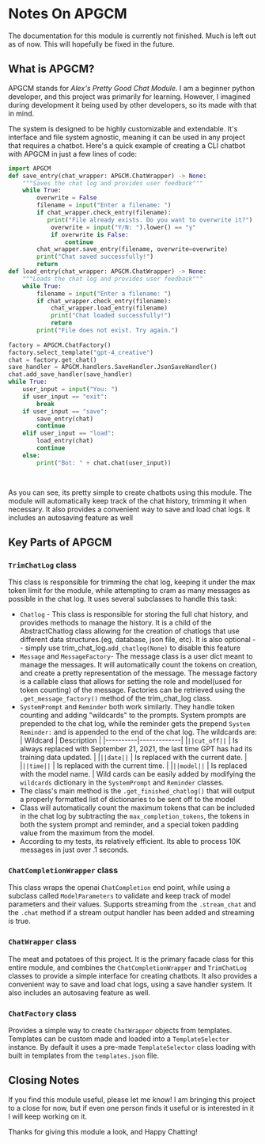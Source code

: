# Notes On APGCM 

The documentation for this module is currently not finished. Much is left out as of now. This will hopefully be fixed in the future.

## What is APGCM?

APGCM stands for *Alex's Pretty Good Chat Module*. I am a beginner python developer, and this project was primarily for learning. However, I imagined during development it being used by other developers, so its made with that in mind.

The system is designed to be highly customizable and extendable. It's interface and file system agnostic, meaning it can be used in any project that requires a chatbot. Here's a quick example of creating a CLI chatbot with APGCM in just a few lines of code:

```python
import APGCM
def save_entry(chat_wrapper: APGCM.ChatWrapper) -> None:
    """Saves the chat log and provides user feedback"""
    while True:
        overwrite = False
        filename = input("Enter a filename: ")
        if chat_wrapper.check_entry(filename):
           print("File already exists. Do you want to overwrite it?")
            overwrite = input("Y/N: ").lower() == "y"
            if overwrite is False:
                continue
        chat_wrapper.save_entry(filename, overwrite=overwrite)
        print("Chat saved successfully!")
        return 
def load_entry(chat_wrapper: APGCM.ChatWrapper) -> None:
    """Loads the chat log and provides user feedback"""
    while True:
        filename = input("Enter a filename: ")
        if chat_wrapper.check_entry(filename):
            chat_wrapper.load_entry(filename)
            print("Chat loaded successfully!")
            return
        print("File does not exist. Try again.")
        
factory = APGCM.ChatFactory()
factory.select_template("gpt-4_creative")
chat = factory.get_chat()
save_handler = APGCM.handlers.SaveHandler.JsonSaveHandler()
chat.add_save_handler(save_handler)
while True:
    user_input = input("You: ")
    if user_input == "exit":
        break
    if user_input == "save":
        save_entry(chat)
        continue
    elif user_input == "load":
        load_entry(chat)
        continue
    else:
        print("Bot: " + chat.chat(user_input))

  
```

As you can see, its pretty simple to create chatbots using this module. The module will automatically keep track of the chat history, trimming it when necessary. It also provides a convenient way to save and load chat logs.
It includes an autosaving feature as well

## Key Parts of APGCM

### `TrimChatLog` class

 This class is responsible for trimming the chat log, keeping it under the max token limit for the module, while attempting to cram as many messages as possible in the chat log. It uses several subclasses to handle this task:

* `Chatlog` - This class is responsible for storing the full chat history, and provides methods to manage the history. It is a child of the AbstractChatlog class allowing for the creation of chatlogs that use different data structures.(eg, database, json file, etc). It is also optional -- simply use trim_chat_log.`add_chatlog(None)` to disable this feature
* `Message` and `MessageFactory`- The message class is a user dict meant to manage the messages. It will automatically count the tokens on creation, and create a pretty representation of the message. The message factory is a callable class that allows for setting the role and model(used for token counting) of the message. Factories can be retrieved using the `.get_message_factory()` method of the trim_chat_log class.
* `SystemPrompt` and `Reminder` both work similarly. They handle token counting and adding "wildcards" to the prompts. System prompts are prepended to the chat log, while the reminder gets the prepend `System Reminder:` and is appended to the end of the chat log. The wildcards are:
        | Wildcard | Description |
        |----------|-------------|
        |`||cut_off||` | Is always replaced with September 21, 2021, the last time GPT has had its training data updated. |
        |`||date||` | Is replaced with the current date. |
        |`||time||` | Is replaced with the current time. |
        |`||model||` | Is replaced with the model name. |
    Wild cards can be easily added by modifying the `wildcards` dictionary in the `SystemPrompt` and `Reminder` classes.
* The class's main method is the `.get_finished_chatlog()` that will output a properly formatted list of dictionaries to be sent off to the model
* Class will automatically count the maximum tokens that can be included in the chat log by subtracting the `max_completion_tokens`, the tokens in both the system prompt and reminder, and a special token padding value from the maximum from the model.
* According to my tests, its relatively efficient. Its able to process 10K messages in just over .1 seconds.

### `ChatCompletionWrapper` class

This class wraps the openai `ChatCompletion` end point, while using a subclass called `ModelParameters` to validate and keep track of model parameters and their values. Supports streaming from the `.stream_chat` and the `.chat` method if a stream output handler has been added and streaming is true.

### `ChatWrapper` class

The meat and potatoes of this project. It is the primary facade class for this entire module, and combines the `ChatCompletionWrapper` and `TrimChatLog` classes to provide a simple interface for creating chatbots. It also provides a convenient way to save and load chat logs, using a save handler system. It also includes an autosaving feature as well.

### `ChatFactory` class

Provides a simple way to create `ChatWrapper` objects from templates. Templates can be custom made and loaded into a `TemplateSelector` instance. By default it uses a pre-made `TemplateSelector` class loading with built in templates from the `templates.json` file.

## Closing Notes

If you find this module useful, please let me know! I am bringing this project to a close for now, but if even one person finds it useful or is interested in it I will keep working on it.

Thanks for giving this module a look, and Happy Chatting!

